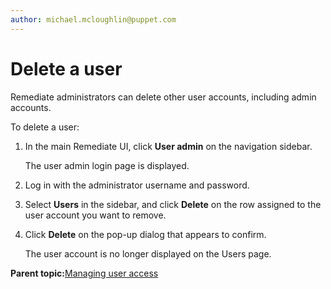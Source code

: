 ```yaml
---
author: michael.mcloughlin@puppet.com
---
```


# Delete a user

Remediate administrators can delete other user accounts, including admin accounts.

To delete a user:

1.  In the main Remediate UI, click **User admin** on the navigation sidebar.

    The user admin login page is displayed.

2.  Log in with the administrator username and password.

3.  Select **Users** in the sidebar, and click **Delete** on the row assigned to the user account you want to remove.

4.  Click **Delete** on the pop-up dialog that appears to confirm.

    The user account is no longer displayed on the Users page.


**Parent topic:**[Managing user access](managing_user_access.md)

